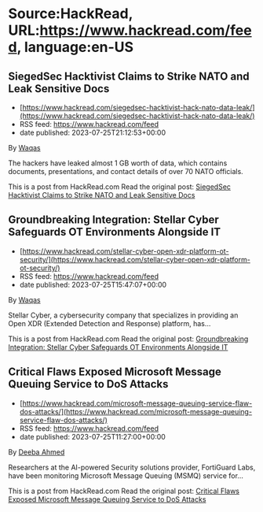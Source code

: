 # Source:HackRead, URL:https://www.hackread.com/feed, language:en-US

## SiegedSec Hacktivist Claims to Strike NATO and Leak Sensitive Docs
 - [https://www.hackread.com/siegedsec-hacktivist-hack-nato-data-leak/](https://www.hackread.com/siegedsec-hacktivist-hack-nato-data-leak/)
 - RSS feed: https://www.hackread.com/feed
 - date published: 2023-07-25T21:12:53+00:00

<p>By <a href="https://www.hackread.com/author/hackread/" rel="nofollow">Waqas</a></p>
<p>The hackers have leaked almost 1 GB worth of data, which contains documents, presentations, and contact details of over 70 NATO officials.</p>
<p>This is a post from HackRead.com Read the original post: <a href="https://www.hackread.com/siegedsec-hacktivist-hack-nato-data-leak/" rel="nofollow">SiegedSec Hacktivist Claims to Strike NATO and Leak Sensitive Docs</a></p>

## Groundbreaking Integration: Stellar Cyber Safeguards OT Environments Alongside IT
 - [https://www.hackread.com/stellar-cyber-open-xdr-platform-ot-security/](https://www.hackread.com/stellar-cyber-open-xdr-platform-ot-security/)
 - RSS feed: https://www.hackread.com/feed
 - date published: 2023-07-25T15:47:07+00:00

<p>By <a href="https://www.hackread.com/author/hackread/" rel="nofollow">Waqas</a></p>
<p>Stellar Cyber, a cybersecurity company that specializes in providing an Open XDR (Extended Detection and Response) platform, has&#8230;</p>
<p>This is a post from HackRead.com Read the original post: <a href="https://www.hackread.com/stellar-cyber-open-xdr-platform-ot-security/" rel="nofollow">Groundbreaking Integration: Stellar Cyber Safeguards OT Environments Alongside IT</a></p>

## Critical Flaws Exposed Microsoft Message Queuing Service to DoS Attacks
 - [https://www.hackread.com/microsoft-message-queuing-service-flaw-dos-attacks/](https://www.hackread.com/microsoft-message-queuing-service-flaw-dos-attacks/)
 - RSS feed: https://www.hackread.com/feed
 - date published: 2023-07-25T11:27:00+00:00

<p>By <a href="https://www.hackread.com/author/deeba/" rel="nofollow">Deeba Ahmed</a></p>
<p>Researchers at the AI-powered Security solutions provider, FortiGuard Labs, have been monitoring Microsoft Message Queuing (MSMQ) service for&#8230;</p>
<p>This is a post from HackRead.com Read the original post: <a href="https://www.hackread.com/microsoft-message-queuing-service-flaw-dos-attacks/" rel="nofollow">Critical Flaws Exposed Microsoft Message Queuing Service to DoS Attacks</a></p>

